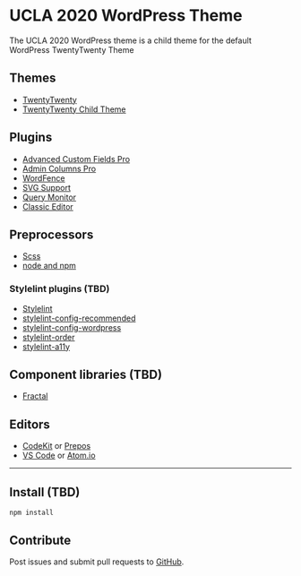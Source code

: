 # UCLA 2020 WordPress Theme
The UCLA 2020 WordPress theme is a child theme for the default WordPress TwentyTwenty Theme

## Themes
- [TwentyTwenty](https://wordpress.org/themes/twentytwenty/)
- [TwentyTwenty Child Theme](https://github.com/ucla-ux/ucla-wordpress-starterkit.git)

## Plugins
- [Advanced Custom Fields Pro](https://www.advancedcustomfields.com)
- [Admin Columns Pro]()
- [WordFence](https://www.wordfence.com/)
- [SVG Support](https://wordpress.org/plugins/svg-support/)
- [Query Monitor](https://wordpress.org/plugins/query-monitor/)
- [Classic Editor](https://wordpress.org/plugins/classic-editor/)


## Preprocessors
- [Scss](https://sass-lang.com/)
- [node and npm](https://nodejs.org/en/)

### Stylelint plugins (TBD)
- [Stylelint](https://stylelint.io/)
- [stylelint-config-recommended](https://github.com/stylelint/stylelint-config-recommended)
- [stylelint-config-wordpress](https://github.com/WordPress-Coding-Standards/stylelint-config-wordpress)
- [stylelint-order](https://github.com/hudochenkov/stylelint-order)
- [stylelint-a11y](https://github.com/YozhikM/stylelint-a11y)

## Component libraries (TBD)
- [Fractal](https://fractal.build/)

## Editors
- [CodeKit](https://codekitapp.com/) or [Prepos](https://prepros.io/)
- [VS Code](https://code.visualstudio.com/) or [Atom.io](https://atom.io/)

---
## Install (TBD)

`npm install`

## Contribute
Post issues and submit pull requests to [GitHub](https://github.com/ucla-ux/ucla-wordpress-starterkit).

